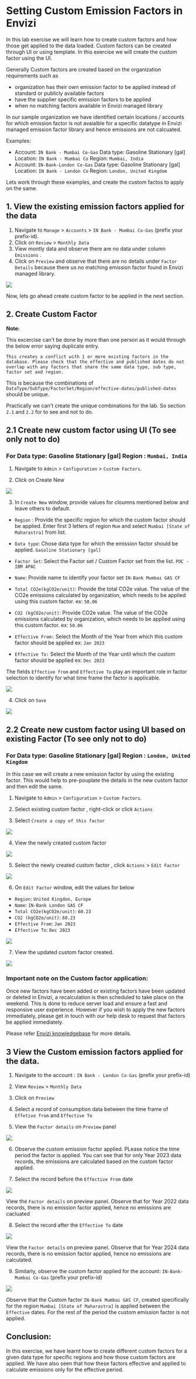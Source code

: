 
# Setting Custom Emission Factors in Envizi

In this lab exercise we will learn how to create custom factors and how those get applied to the data loaded. 
Custom factors can be created through UI or using template. In this exercise we will create the custom factor using the UI. 

Generally Custom factors are created based on the organization requirements such  as 
- organization has their own emission factor to be applied instead of standard or publicly available factors
- have the supplier specific emission factors to be applied 
- when no matching factors available in Envizi managed library 


In our sample organization we have identified certain locations / accounts for which emission factor is not avaialble for a specific datatype in Envizi managed emission factor library and hence emissions are not calcuated.

Examples:
- Account: `IN Bank - Mumbai Co-Gas` Data type: Gasoline Stationary [gal] Location: `IN Bank - Mumbai Co` Region: `Mumbai, India`
- Account: `IN-Bank-London Co-Gas`  Data type: Gasoline Stationary [gal]  Location: `IN Bank - London Co` Region: `London, United Kingdom`

Lets work through these examples, and create the custom factos to apply on the same.

## 1. View the existing emission factors applied for the data

1. Navigate to `Manage` > `Accounts` > `IN Bank - Mumbai Co-Gas`  (prefix your prefix-id).
2. Click on `Review` > `Monthly Data`
3. View montly data and observe there are no data under column `Emissions` .
4. Click on `Preview` and observe that there are no details under `Factor Details` because there us no matching emission factor found in Envizi managed library. 

<img src="images/IN-Bank-MumbaiCo-gas-MonthlyData.png">

Now, lets go ahead create custom factor to be applied in the next section.

## 2. Create Custom Factor

**Note:**

This excercise can't be done by more than one person as it would through the below error saying duplicate entry. 
```
This creates a conflict with 1 or more existing factors in the database. Please check that the effective and published dates do not overlap with any factors that share the same data type, sub type, factor set and region.
```

This is because the combinations of `DataType/SubType/FactorSet/Region/effective-dates/published-dates` should be unique.

Practically we can't create the unique combinations for the lab. So section `2.1` and `2.2` for to see and not to do.


## 2.1 Create new custom factor using UI (To see only not to do)

### For Data type: Gasoline Stationary [gal]  Region : `Mumbai, India`

1. Navigate to `Admin` > `Configuration` > `Custom Factors`.
   
2. Click on Create New

<img src="images/Envizi-Create-CustomFactor.png">

3. In `Create New` window, provide values for cloumns mentioned below and leave others to default.
  
- `Region` : Provide the specific region for which the custom factor should be applied. Enter first 3 letters of region `Mum` and select `Mumbai [State of Maharastra]` from list. 
    
- `Data type`:  Chose data type for which the emission factor should be applied. `Gasoline Stationary [gal]`  
    
- `Factor Set`:  Select the  Factor set / Custom Factor set from the list.  `POC - IBM APAC` 
  
- `Name`: Provide name to identify your factor set `IN-Bank Mumbai GAS CF`
 
- `Total CO2e(kgCO2e/unit)`: Provide the total CO2e value. The value of the CO2e emissions calculated by organization, which needs to be applied using this custom factor. ex: `50.06`
- `CO2 (kgCO2e/unit)`: Provide CO2e value. The value of the CO2e emissions calculated by organization, which needs to be applied using this custom factor.  ex: `50.06`
- `Effective From:` Select the Month of the Year from which this custom factor should be applied ex: `Jan 2023`
- `Effective To:` Select the Month of the Year until which the custom factor should be applied ex: `Dec 2023`

The fields `Effective from` and `Effective To` play an important role in factor selection to identify for what time frame the factor is applicable. 

<img src="images/IN-Bank-MumbaiCo-gas-CF-Create-1.png">

4. Click on `Save`

<img src="images/IN-Bank-MumbaiCo-gas-CF-Create-3.png">


## 2.2 Create new custom factor using UI based on existing Factor  (To see only not to do)

### For Data type: Gasoline Stationary [gal]  Region : `London, United Kingdom`

In this case we will create a new emission factor by using the existing factor. This would help to pre-pouplate the details in the new custom factor and then edit the same.

1. Navigate to `Admin` > `Configuration` > `Custom Factors`.
2. Select existing custom factor , right-click or click `Actions`

3. Select `Create a copy of this factor`

<img src="images/Envizi-Create-CF_basedOnExisiting.png">

4. View the newly created custom factor

<img src="images/Envizi-Create-CF_basedOnExisiting-2.png">

5. Select the newly created custom factor , click `Actions` > `Edit Factor`

<img src="images/Envizi-Create-CF2-edit.png">

6. On `Edit Factor` window, edit the values for below

- `Region`: `United Kingdon, Europe`
- `Name`: `IN-Bank London GAS CF`
- `Total CO2e(kgCO2e/unit)`:  `60.23`
- `CO2 (kgCO2e/unit)`:  `60.23`
- `Effective From`: `Jan 2023`
- `Effective To`:  `Dec 2023`

<img src="images/Envizi-Create-CF2-edit-2.png">


7. View the updated custom factor created. 

<img src="images/Envizi-Create-CF2-edit-3.png">


### Important note on the Custom factor application: 

Once new factors have been added or existing factors have been updated or deleted in Envizi, a recalculation is then scheduled to take place on the weekend.  This is done to reduce server load and ensure a fast and responsive user experience.  However if you wish to apply the new factors immediately, please get in touch with our help desk to request that factors be applied immediately.

Please refer [Envizi knowledgebase](https://knowledgebase.envizi.com/home/custom-factor-management#CustomFactorManagement-Recalculationusingnewfactors) for more details. 


## 3 View the Custom emission factors applied for the data.

1. Navigate to the account : `IN Bank - London Co-Gas`   (prefix your prefix-id)
2. View `Review` > `Monthly Data` 
3. Click on `Preview` 
4. Select a record of consumption data between the time frame of `Effetive from`  and `Effective To` 

5. View the `Factor details` on `Preview` panel

<img src="images/IN-Bank-LondonCo-gas-MonthlyData-CF-Applied.png">

6. Observe the custom emission factor applied. 
PLease notice the time period the factor is applied. You can see that for only Year 2023 data records, the emissions are calculated based on the custom factor applied. 

7. Select the record before the `Effective From` date

<img src="images/IN-Bank-LondonCo-gas-MonthlyData-NO-CF-2.png">

View the `Factor details` on preview panel. Observe that for Year 2022 data records, there is no emission factor applied, hence no emissions are cacluated

8. Select the record after the `Effective To` date

<img src="images/IN-Bank-LondonCo-gas-MonthlyData-NO-CF-1.png">

View the `Factor details` on preview panel. Observe that for Year 2024 data records, there is no emission factor applied, hence no emissions are calculated.


9. Similarly, observe the custom factor applied for the account: `IN-Bank-Mumbai Co-Gas`  (prefix your prefix-id)

<img src="images/IN-Bank-MumbaiCo-gas-MonthlyData-CF-Applied.png">    

Observe that the Custom factor `IN-Bank Mumbai GAS CF`, created specifically for the region `Mumbai [State of Maharastra]` is applied between the `Effective` dates. For the rest of the period the custom emission factor is not applied. 



## Conclusion:

In this exercise, we have learnt how to create different custom factors for a given data type for specific regions and how those custom factors are applied. We have also seen that how these factors effective and applied to calculate emissions only for the effective period.
   
   